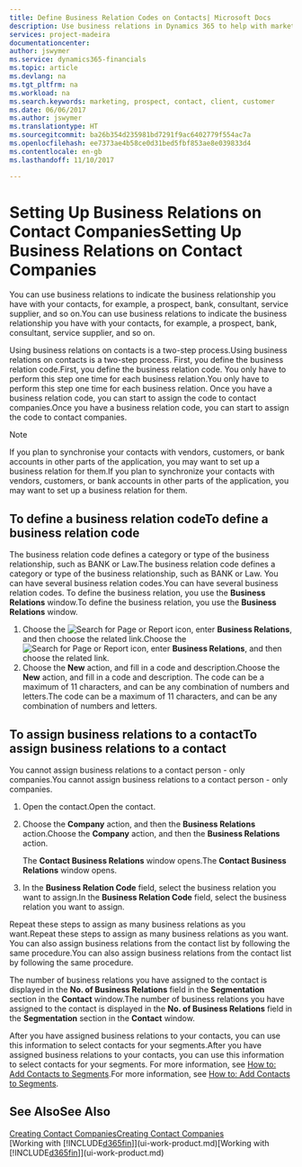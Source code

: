 ```yaml
---
title: Define Business Relation Codes on Contacts| Microsoft Docs
description: Use business relations in Dynamics 365 to help with marketing and to indicate the business relationship you have with your  prospects, clients, and customers, for example, a bank or service supplier.
services: project-madeira
documentationcenter: 
author: jswymer
ms.service: dynamics365-financials
ms.topic: article
ms.devlang: na
ms.tgt_pltfrm: na
ms.workload: na
ms.search.keywords: marketing, prospect, contact, client, customer
ms.date: 06/06/2017
ms.author: jswymer
ms.translationtype: HT
ms.sourcegitcommit: ba26b354d235981bd7291f9ac6402779f554ac7a
ms.openlocfilehash: ee7373ae4b58ce0d31bed5fbf853ae8e039833d4
ms.contentlocale: en-gb
ms.lasthandoff: 11/10/2017

---
```

# <a name="setting-up-business-relations-on-contact-companies"></a><span data-ttu-id="2f415-103">Setting Up Business Relations on Contact Companies</span><span class="sxs-lookup"><span data-stu-id="2f415-103">Setting Up Business Relations on Contact Companies</span></span>
<span data-ttu-id="2f415-104">You can use business relations to indicate the business relationship you have with your contacts, for example, a prospect, bank, consultant, service supplier, and so on.</span><span class="sxs-lookup"><span data-stu-id="2f415-104">You can use business relations to indicate the business relationship you have with your contacts, for example, a prospect, bank, consultant, service supplier, and so on.</span></span>

<span data-ttu-id="2f415-105">Using business relations on contacts is a two-step process.</span><span class="sxs-lookup"><span data-stu-id="2f415-105">Using business relations on contacts is a two-step process.</span></span> <span data-ttu-id="2f415-106">First, you define the business relation code.</span><span class="sxs-lookup"><span data-stu-id="2f415-106">First, you define the business relation code.</span></span> <span data-ttu-id="2f415-107">You only have to perform this step one time for each business relation.</span><span class="sxs-lookup"><span data-stu-id="2f415-107">You only have to perform this step one time for each business relation.</span></span> <span data-ttu-id="2f415-108">Once you have a business relation code, you can start to assign the code to contact companies.</span><span class="sxs-lookup"><span data-stu-id="2f415-108">Once you have a business relation code, you can start to assign the code to contact companies.</span></span>

> [!NOTE]  
>   <span data-ttu-id="2f415-109">If you plan to synchronise your contacts with vendors, customers, or bank accounts in other parts of the application, you may want to set up a business relation for them.</span><span class="sxs-lookup"><span data-stu-id="2f415-109">If you plan to synchronize your contacts with vendors, customers, or bank accounts in other parts of the application, you may want to set up a business relation for them.</span></span>

## <a name="to-define-a-business-relation-code"></a><span data-ttu-id="2f415-110">To define a business relation code</span><span class="sxs-lookup"><span data-stu-id="2f415-110">To define a business relation code</span></span>
<span data-ttu-id="2f415-111">The business relation code defines a category or type of the business relationship, such as BANK or Law.</span><span class="sxs-lookup"><span data-stu-id="2f415-111">The business relation code defines a category or type of the business relationship, such as BANK or Law.</span></span> <span data-ttu-id="2f415-112">You can have several business relation codes.</span><span class="sxs-lookup"><span data-stu-id="2f415-112">You can have several business relation codes.</span></span> <span data-ttu-id="2f415-113">To define the business relation, you use the **Business Relations** window.</span><span class="sxs-lookup"><span data-stu-id="2f415-113">To define the business relation, you use the **Business Relations** window.</span></span>

1. <span data-ttu-id="2f415-114">Choose the ![Search for Page or Report](media/ui-search/search_small.png "Search for Page or Report icon") icon, enter **Business Relations**, and then choose the related link.</span><span class="sxs-lookup"><span data-stu-id="2f415-114">Choose the ![Search for Page or Report](media/ui-search/search_small.png "Search for Page or Report icon") icon, enter **Business Relations**, and then choose the related link.</span></span>
2. <span data-ttu-id="2f415-115">Choose the **New** action, and fill in a code and description.</span><span class="sxs-lookup"><span data-stu-id="2f415-115">Choose the **New** action, and fill in a code and description.</span></span> <span data-ttu-id="2f415-116">The code can be a maximum of 11 characters, and can be any combination of numbers and letters.</span><span class="sxs-lookup"><span data-stu-id="2f415-116">The code can be a maximum of 11 characters, and can be any combination of numbers and letters.</span></span>

## <a name="AssignBusRelContact"></a> <span data-ttu-id="2f415-117">To assign business relations to a contact</span><span class="sxs-lookup"><span data-stu-id="2f415-117">To assign business relations to a contact</span></span>
<span data-ttu-id="2f415-118">You cannot assign business relations to a contact person - only companies.</span><span class="sxs-lookup"><span data-stu-id="2f415-118">You cannot assign business relations to a contact person - only companies.</span></span>

1. <span data-ttu-id="2f415-119">Open the contact.</span><span class="sxs-lookup"><span data-stu-id="2f415-119">Open the contact.</span></span>
2. <span data-ttu-id="2f415-120">Choose the **Company** action, and then the **Business Relations** action.</span><span class="sxs-lookup"><span data-stu-id="2f415-120">Choose the **Company** action, and then the **Business Relations** action.</span></span>

    <span data-ttu-id="2f415-121">The **Contact Business Relations** window opens.</span><span class="sxs-lookup"><span data-stu-id="2f415-121">The **Contact Business Relations** window opens.</span></span>
3. <span data-ttu-id="2f415-122">In the **Business Relation Code** field, select the business relation you want to assign.</span><span class="sxs-lookup"><span data-stu-id="2f415-122">In the **Business Relation Code** field, select the business relation you want to assign.</span></span>

<span data-ttu-id="2f415-123">Repeat these steps to assign as many business relations as you want.</span><span class="sxs-lookup"><span data-stu-id="2f415-123">Repeat these steps to assign as many business relations as you want.</span></span> <span data-ttu-id="2f415-124">You can also assign business relations from the contact list by following the same procedure.</span><span class="sxs-lookup"><span data-stu-id="2f415-124">You can also assign business relations from the contact list by following the same procedure.</span></span>

<span data-ttu-id="2f415-125">The number of business relations you have assigned to the contact is displayed in the **No. of Business Relations** field in the **Segmentation** section in the **Contact** window.</span><span class="sxs-lookup"><span data-stu-id="2f415-125">The number of business relations you have assigned to the contact is displayed in the **No. of Business Relations** field in the **Segmentation** section in the **Contact** window.</span></span>

<span data-ttu-id="2f415-126">After you have assigned business relations to your contacts, you can use this information to select contacts for your segments.</span><span class="sxs-lookup"><span data-stu-id="2f415-126">After you have assigned business relations to your contacts, you can use this information to select contacts for your segments.</span></span> <span data-ttu-id="2f415-127">For more information, see [How to: Add Contacts to Segments](marketing-add-contact-segment.md).</span><span class="sxs-lookup"><span data-stu-id="2f415-127">For more information, see [How to: Add Contacts to Segments](marketing-add-contact-segment.md).</span></span>

## <a name="see-also"></a><span data-ttu-id="2f415-128">See Also</span><span class="sxs-lookup"><span data-stu-id="2f415-128">See Also</span></span>
[<span data-ttu-id="2f415-129">Creating Contact Companies</span><span class="sxs-lookup"><span data-stu-id="2f415-129">Creating Contact Companies</span></span>](marketing-create-contact-companies.md)  
<span data-ttu-id="2f415-130">[Working with [!INCLUDE[d365fin](includes/d365fin_md.md)]](ui-work-product.md)</span><span class="sxs-lookup"><span data-stu-id="2f415-130">[Working with [!INCLUDE[d365fin](includes/d365fin_md.md)]](ui-work-product.md)</span></span>

